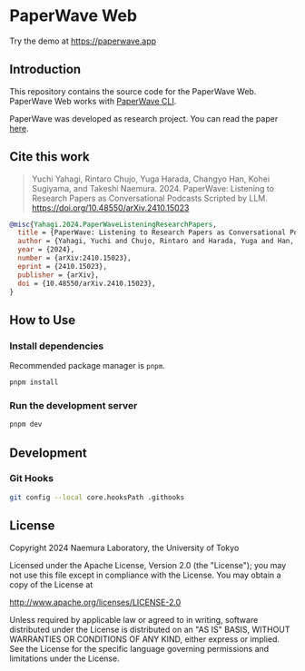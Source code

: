 # PaperWave Web

Try the demo at https://paperwave.app

## Introduction

This repository contains the source code for the PaperWave Web.
PaperWave Web works with [PaperWave CLI](https://github.com/nae-lab/paperwave-cli).

PaperWave was developed as research project.
You can read the paper [here](https://arxiv.org/abs/2410.15023).

## Cite this work

> Yuchi Yahagi, Rintaro Chujo, Yuga Harada, Changyo Han, Kohei Sugiyama, and Takeshi Naemura. 2024. PaperWave: Listening to Research Papers as Conversational Podcasts Scripted by LLM.  https://doi.org/10.48550/arXiv.2410.15023

```bibtex
@misc{Yahagi.2024.PaperWaveListeningResearchPapers,
  title = {PaperWave: Listening to Research Papers as Conversational Podcasts Scripted by LLM},
  author = {Yahagi, Yuchi and Chujo, Rintaro and Harada, Yuga and Han, Changyo and Sugiyama, Kohei and Naemura, Takeshi},
  year = {2024},
  number = {arXiv:2410.15023},
  eprint = {2410.15023},
  publisher = {arXiv},
  doi = {10.48550/arXiv.2410.15023},
}
```

## How to Use

### Install dependencies

Recommended package manager is `pnpm`.

```sh
pnpm install
```

### Run the development server

```sh
pnpm dev
```

## Development

### Git Hooks

```sh
git config --local core.hooksPath .githooks
```

## License

Copyright 2024 Naemura Laboratory, the University of Tokyo

Licensed under the Apache License, Version 2.0 (the "License");
you may not use this file except in compliance with the License.
You may obtain a copy of the License at

http://www.apache.org/licenses/LICENSE-2.0

Unless required by applicable law or agreed to in writing, software
distributed under the License is distributed on an "AS IS" BASIS,
WITHOUT WARRANTIES OR CONDITIONS OF ANY KIND, either express or implied.
See the License for the specific language governing permissions and
limitations under the License.
